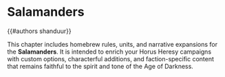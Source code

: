 # Salamanders
{{#authors shanduur}}

This chapter includes homebrew rules, units, and narrative expansions for the **Salamanders**. It is intended to enrich your Horus Heresy campaigns with custom options, characterful additions, and faction-specific content that remains faithful to the spirit and tone of the Age of Darkness.

